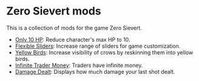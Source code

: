# Zero Sievert mods

This is a collection of mods for the game Zero Sievert.

* [Only 10 HP](./mods/10hp): Reduce character's max HP to 10.
* [Flexible Sliders](./mods/flexible-sliders): Increase range of sliders for game customization.
* [Yellow Birds](./mods/yellow-birds): Increase visibility of crows by reskinning them into yellow birds.
* [Infinite Trader Money](./mods/infinite-trader-money): Traders have infinite money.
* [Damage Dealt](./mods/damage-dealt): Displays how much damage your last shot dealt.
